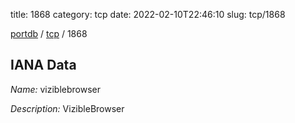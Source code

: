 title: 1868
category: tcp
date: 2022-02-10T22:46:10
slug: tcp/1868

[portdb](/) / [tcp](/category/tcp.html) / 1868


## IANA Data

_Name:_ viziblebrowser

_Description:_ VizibleBrowser


